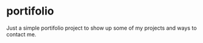# portifolio

Just a simple portifolio project to show up some of my projects and ways to contact me.
